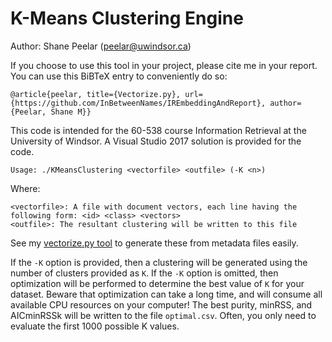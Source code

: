 # K-Means Clustering Engine

Author: Shane Peelar (peelar@uwindsor.ca)

If you choose to use this tool in your project, please cite me in your report.  You can use this BiBTeX entry to conveniently do so:

~~~
@article{peelar, title={Vectorize.py}, url={https://github.com/InBetweenNames/IREmbeddingAndReport}, author={Peelar, Shane M}}
~~~

This code is intended for the 60-538 course Information Retrieval at the University of Windsor.  A Visual Studio 2017 solution is provided for the code.

~~~
Usage: ./KMeansClustering <vectorfile> <outfile> (-K <n>)
~~~

Where:
~~~
<vectorfile>: A file with document vectors, each line having the following form: <id> <class> <vectors>
<outfile>: The resultant clustering will be written to this file
~~~

See my [vectorize.py tool]() to generate these from metadata files easily.

If the `-K` option is provided, then a clustering will be generated using the number of clusters provided as `K`.
If the `-K` option is omitted, then optimization will be performed to determine the best value of `K` for your dataset.
Beware that optimization can take a long time, and will consume all available CPU resources on your computer!
The best purity, minRSS, and AICminRSSk will be written to the file `optimal.csv`.
Often, you only need to evaluate the first 1000 possible K values.


